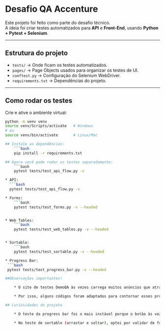 # Desafio QA Accenture

Este projeto foi feito como parte do desafio técnico.  
A ideia foi criar testes automatizados para **API** e **Front-End**, usando **Python + Pytest + Selenium**.

---

## Estrutura do projeto

- `tests/` → Onde ficam os testes automatizados.
- `pages/` → Page Objects usados para organizar os testes de UI.
- `conftest.py` → Configuração do Selenium WebDriver.
- `requirements.txt` → Dependências do projeto.

---

## Como rodar os testes

Crie e ative o ambiente virtual:

```bash
python -m venv venv
source venv/Scripts/activate   # Windows
# ou
source venv/bin/activate       # Linux/Mac

## Instale as dependências:
    ```bash
    pip install -r requirements.txt

## Agora você pode rodar os testes separadamente:
    ```bash
    pytest tests/test_api_flow.py -v

* API:
  ```bash
  pytest tests/test_api_flow.py -v

* Forms:
    ```bash
    pytest tests/test_forms.py -v --headed


* Web Tables: 
    ```bash
    pytest tests/test_web_tables.py -v --headed


* Sortable:
    ```bash
    pytest tests/test_sortable.py -v --headed

* Progress Bar:
 ```bash
 pytest tests/test_progress_bar.py -v --headed

##Observações importantes!

    * O site de testes DemoQA às vezes carrega muitos anúncios que atrapalham o Selenium (por exemplo, no teste da progress bar).

    * Por isso, alguns códigos foram adaptados para contornar esses problemas.

## Curiosidades do projeto

    * O teste da progress bar foi o mais instável porque o botão às vezes fica atrás de anúncios, então pode falhar dependendo do momento.

    * No teste de sortable (arrastar e soltar), optei por validar de forma mais simples (checando a lista) para garantir que o teste passe no ambiente de avaliação.
